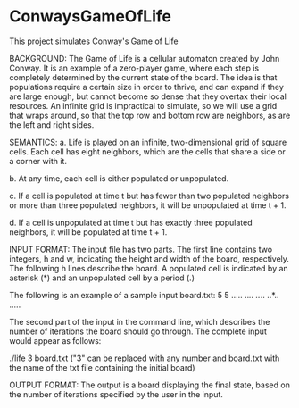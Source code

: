 # ConwaysGameOfLife
This project simulates Conway's Game of Life

BACKGROUND:
The Game of Life is a cellular automaton created by John Conway. It is an example of a zero-player game, where each step is completely determined by the current state of the board.  The idea is that populations require a certain size in order to thrive, and can expand if they are large enough, but cannot become so dense that they overtax their local resources.  An infinite grid is impractical to simulate, so we will use a grid that wraps around, so that the top row and bottom row are neighbors, as are the left and right sides.


SEMANTICS:
a. Life is played on an infinite, two-dimensional grid of square cells. Each cell has eight neighbors,
which are the cells that share a side or a corner with it.

b. At any time, each cell is either populated or unpopulated.

c. If a cell is populated at time t but has fewer than two populated neighbors or more than three populated neighbors, it will be unpopulated at time t + 1.

d. If a cell is unpopulated at time t but has exactly three populated neighbors, it will be populated at time t + 1.


INPUT FORMAT:
The input file has two parts. The first line contains two integers, h and w, indicating the height and width of the board, respectively.  The following h lines describe the board.  A populated cell is indicated by an asterisk (*) and an unpopulated cell by a period (.)

The following is an example of a sample input board.txt:
5 5
.....
..*..
..*..
..*..
.....

The second part of the input in the command line, which describes the number of iterations the board should go through.  The complete input would appear as follows:

./life 3 board.txt
("3" can be replaced with any number and board.txt with the name of the txt file containing the initial board)

OUTPUT FORMAT:
The output is a board displaying the final state, based on the number of iterations specified by the user in the input.
